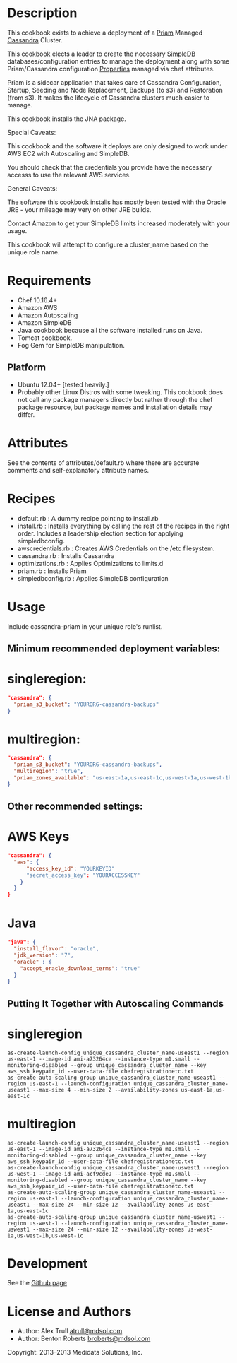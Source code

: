 Description
===========

This cookbook exists to achieve a deployment of a [Priam][1] Managed [Cassandra][2] Cluster.

This cookbook elects a leader to create the necessary [SimpleDB][3] databases/configuration entries to manage the deployment along with some Priam/Cassandra configuration [Properties][4] managed via chef attributes.

Priam is a sidecar application that takes care of Cassandra Configuration, Startup, Seeding and Node Replacement, Backups (to s3) and Restoration (from s3). It makes the lifecycle of Cassandra clusters much easier to manage.

This cookbook installs the JNA package.

Special Caveats:

This cookbook and the software it deploys are only designed to work under AWS EC2 with Autoscaling and SimpleDB.

You should check that the credentials you provide have the necessary accesss to use the relevant AWS services.

General Caveats:

The software this cookbook installs has mostly been tested with the Oracle JRE - your mileage may very on other JRE builds. 

Contact Amazon to get your SimpleDB limits increased moderately with your usage.

This cookbook will attempt to configure a cluster_name based on the unique role name.

[1]: https://github.com/Netflix/Priam
[2]: http://planetcassandra.org/Download/DataStaxCommunityEdition
[3]: http://aws.amazon.com/simpledb/
[4]: https://github.com/Netflix/Priam/wiki/Properties

Requirements
============
* Chef 10.16.4+
* Amazon AWS
* Amazon Autoscaling
* Amazon SimpleDB
* Java cookbook because all the software installed runs on Java.
* Tomcat cookbook.
* Fog Gem for SimpleDB manipulation.

## Platform

* Ubuntu 12.04+ [tested heavily.]
* Probably other Linux Distros with some tweaking. This cookbook does not call any package managers directly but rather through the chef package resource, but package names and installation details may differ.

Attributes
==========

See the contents of attributes/default.rb where there are accurate comments and self-explanatory attribute names.

Recipes
=======

* default.rb : A dummy recipe pointing to install.rb
* install.rb : Installs everything by calling the rest of the recipes in the right order. Includes a leadership election section for applying simpledbconfig.
* awscredentials.rb : Creates AWS Credentials on the /etc filesystem.
* cassandra.rb : Installs Cassandra
* optimizations.rb : Applies Optimizations to limits.d
* priam.rb : Installs Priam
* simpledbconfig.rb : Applies SimpleDB configuration

Usage
=====

Include cassandra-priam in your unique role's runlist.

## Minimum recommended deployment variables:

# singleregion:

```JSON
"cassandra": {
  "priam_s3_bucket": "YOURORG-cassandra-backups"
}
```

# multiregion:

```JSON
"cassandra": {
  "priam_s3_bucket": "YOURORG-cassandra-backups",
  "multiregion": "true",
  "priam_zones_available": "us-east-1a,us-east-1c,us-west-1a,us-west-1b,us-west-1c"
}
```

## Other recommended settings:

# AWS Keys

```JSON
"cassandra": {
  "aws": {
      "access_key_id": "YOURKEYID"
      "secret_access_key": "YOURACCESSKEY"
    }
  }
}
```

# Java

```JSON
"java": {
  "install_flavor": "oracle",
  "jdk_version": "7",
  "oracle" : {
    "accept_oracle_download_terms": "true"
  }
}
```

## Putting It Together with Autoscaling Commands

# singleregion

```SHELL
as-create-launch-config unique_cassandra_cluster_name-useast1 --region us-east-1 --image-id ami-a73264ce --instance-type m1.small --monitoring-disabled --group unique_cassandra_cluster_name --key aws_ssh_keypair_id --user-data-file chefregistrationetc.txt
as-create-auto-scaling-group unique_cassandra_cluster_name-useast1 --region us-east-1 --launch-configuration unique_cassandra_cluster_name-useast1 --max-size 4 --min-size 2 --availability-zones us-east-1a,us-east-1c
```

# multiregion

```SHELL
as-create-launch-config unique_cassandra_cluster_name-useast1 --region us-east-1 --image-id ami-a73264ce --instance-type m1.small --monitoring-disabled --group unique_cassandra_cluster_name --key aws_ssh_keypair_id --user-data-file chefregistrationetc.txt 
as-create-launch-config unique_cassandra_cluster_name-uswest1 --region us-west-1 --image-id ami-acf9cde9 --instance-type m1.small --monitoring-disabled --group unique_cassandra_cluster_name --key aws_ssh_keypair_id --user-data-file chefregistrationetc.txt
as-create-auto-scaling-group unique_cassandra_cluster_name-useast1 --region us-east-1 --launch-configuration unique_cassandra_cluster_name-useast1 --max-size 24 --min-size 12 --availability-zones us-east-1a,us-east-1c
as-create-auto-scaling-group unique_cassandra_cluster_name-uswest1 --region us-west-1 --launch-configuration unique_cassandra_cluster_name-uswest1 --max-size 24 --min-size 12 --availability-zones us-west-1a,us-west-1b,us-west-1c
```

Development
===========

See the [Github page][5]

[5]: https://github.com/mdsol/cassandra_priam_cookbook

License and Authors
===================

* Author: Alex Trull <atrull@mdsol.com>
* Author: Benton Roberts <broberts@mdsol.com>

Copyright: 2013–2013 Medidata Solutions, Inc.
